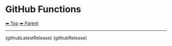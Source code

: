 # GitHub Functions

<!-- TEMPLATE header 2 -->
[⬅ Top](index.md) [⬅ Parent ](../index.md)
<hr />

{githubLatestRelease}
{githubRelease}
